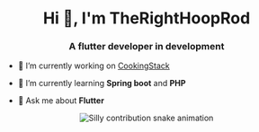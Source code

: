 <h1 align="center">Hi 👋, I'm TheRightHoopRod</h1>
<h3 align="center">A flutter developer in development</h3>

- 🔭 I’m currently working on [CookingStack](https://github.com/theRightHooprod/cooking-stack)

- 🌱 I’m currently learning **Spring boot** and **PHP**

- 💬 Ask me about **Flutter**

<div align="center">
  <picture>
    <source media="(prefers-color-scheme: dark)" srcset="https://raw.githubusercontent.com/theRightHoopRod/theRightHoopRod/output/silly-contribution-snake-dark.svg" />
    <source media="(prefers-color-scheme: light)" srcset="https://raw.githubusercontent.com/theRightHoopRod/theRightHoopRod/output/silly-contribution-snake.svg" />
    <img alt="Silly contribution snake animation" src="github-snake.svg" />
  </picture>
</div>
